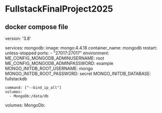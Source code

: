 # FullstackFinalProject2025

## docker compose file
version: '3.8'

services:
  mongodb:
    image: mongo:4.4.18
    container_name: mongodb
    restart: unless-stopped
    ports:
      - "27017:27017"
    environment:
      ME_CONFIG_MONGODB_ADMINUSERNAME: root
      ME_CONFIG_MONGODB_ADMINPASSWORD: example
      MONGO_INITDB_ROOT_USERNAME: mongo
      MONGO_INITDB_ROOT_PASSWORD: secret
      MONGO_INITDB_DATABASE: fullstackdb
    
    command: ["--bind_ip_all"]
    volumes:
      - MongoDb:/data/db

volumes:
  MongoDb:
